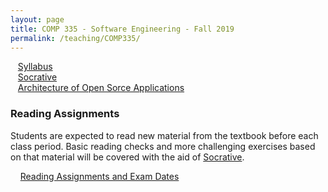 ```yaml
---
layout: page
title: COMP 335 - Software Engineering - Fall 2019
permalink: /teaching/COMP335/
---
```


&nbsp;&nbsp;&nbsp;[Syllabus](/teaching/COMP335/comp335-syllabus.pdf)  
&nbsp;&nbsp;&nbsp;[Socrative](https://socrative.com/)  
&nbsp;&nbsp;&nbsp;[Architecture of Open Sorce Applications](https://aosabook.org/)  


### Reading Assignments  

Students are expected to read new material from the textbook before each
class period. Basic reading checks and more challenging exercises based on
that material will be covered with the aid of [Socrative](https://socrative.com/).

&nbsp;&nbsp;&nbsp;&nbsp;[Reading Assignments and Exam Dates](/teaching/COMP335/homework/Reading/)    
